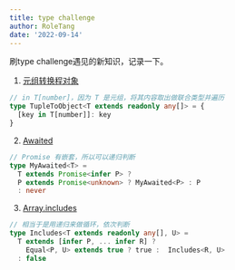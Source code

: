 ```yaml
---
title: type challenge
author: RoleTang
date: '2022-09-14'
---
```


刷type challenge遇见的新知识，记录一下。

1. [元组转换程对象](https://github.com/type-challenges/type-challenges/blob/main/questions/00011-easy-tuple-to-object/README.zh-CN.md)

```typescript
// in T[number]，因为 T 是元组，将其内容取出做联合类型并遍历
type TupleToObject<T extends readonly any[]> = {
  [key in T[number]]: key
}
```

2. [Awaited](https://github.com/type-challenges/type-challenges/blob/main/questions/00189-easy-awaited/README.zh-CN.md)

```typescript
// Promise 有嵌套，所以可以递归判断
type MyAwaited<T> =
  T extends Promise<infer P> ?
  P extends Promise<unknown> ? MyAwaited<P> : P
  : never
```

3. [Array.includes](https://github.com/type-challenges/type-challenges/blob/main/questions/00898-easy-includes/README.zh-CN.md)

```typescript
// 相当于是用递归来做循环，依次判断
type Includes<T extends readonly any[], U> =
  T extends [infer P, ... infer R] ?
    Equal<P, U> extends true ? true :  Includes<R, U>
  : false
```